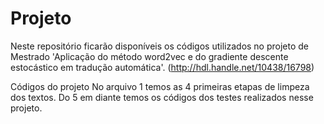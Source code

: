 # Projeto
Neste repositório ficarão disponíveis os códigos utilizados no projeto de Mestrado 'Aplicação do método word2vec e do gradiente descente estocástico em tradução automática'. (http://hdl.handle.net/10438/16798)

Códigos do projeto No arquivo 1 temos as 4 primeiras etapas de limpeza dos textos. Do 5 em diante temos os códigos dos testes realizados nesse projeto.


